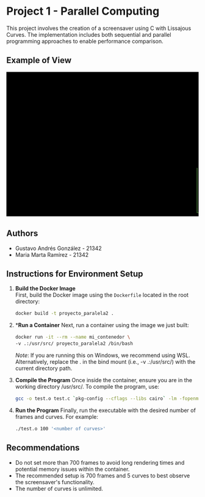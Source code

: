# Project 1 - Parallel Computing

This project involves the creation of a screensaver using C with Lissajous Curves. The implementation includes both sequential and parallel programming approaches to enable performance comparison.

## Example of View
![Lissajous Curves Animation](lissajous.gif)

## Authors
- Gustavo Andrés González - 21342
- Maria Marta Ramírez - 21342

## Instructions for Environment Setup

1. **Build the Docker Image**  
    First, build the Docker image using the `Dockerfile` located in the root directory:

    ```bash
    docker build -t proyecto_paralela2 .
    ```

2. ***Run a Container**
    Next, run a container using the image we just built:

    ```bash
    docker run -it --rm --name mi_contenedor \
    -v .:/usr/src/ proyecto_paralela2 /bin/bash
    ```

    *Note*: If you are running this on Windows, we recommend using WSL. Alternatively, replace the . in the bind mount (i.e., -v .:/usr/src/) with the current directory path.

3. **Compile the Program**
    Once inside the container, ensure you are in the working directory /usr/src/. To compile the program, use:

    ```bash
    gcc -o test.o test.c `pkg-config --cflags --libs cairo` -lm -fopenmp
    ```

4. **Run the Program**
    Finally, run the executable with the desired number of frames and curves. For example:

    ```bash
    ./test.o 100 '<number of curves>'
    ```

## Recommendations
- Do not set more than 700 frames to avoid long rendering times and potential memory issues within the container.
- The recommended setup is 700 frames and 5 curves to best observe the screensaver's functionality.
- The number of curves is unlimited.
